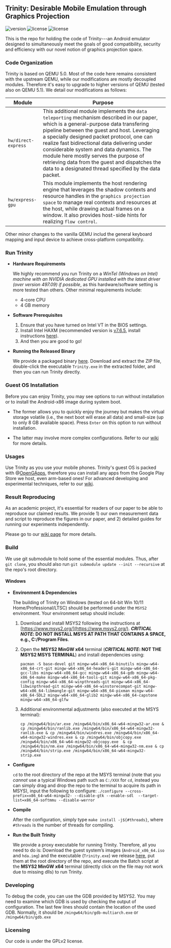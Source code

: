 ## Trinity: Desirable Mobile Emulation through Graphics Projection
![version](https://img.shields.io/badge/Version-Beta-yellow "Beta") ![license](https://img.shields.io/badge/GuestOS-Androidx86-green "Android") ![license](https://img.shields.io/badge/Licence-GPLv2-blue.svg "Apache")

This is the repo for holding the code of Trinity---an Android emulator designed to simultaneously meet the goals of good compatibility, security and efficiency with our novel notion of graphics projection space.

### Code Organization
Trinity is based on QEMU 5.0. Most of the code here remains consistent with the upstream QEMU, while our modifications are mostly decoupled modules. Therefore it's easy to upgrade to higher versions of QEMU (tested also on QEMU 5.1). We detail our modifications as follows:

|  Module  |  Purpose  |
|  ----  | ----  |
| `hw/direct-express` | This additional module implements the `data teleporting` mechanism described in our paper, which is a general-purpose data transfering pipeline between the guest and host. Leveraging a specially designed packet protocol, one can realize fast bidirectional data delivering under considerable system and data dynamics. The module here mostly serves the purpose of retrieving data from the guest and dispatches the data to a designated thread specified by the data packet. |
| `hw/express-gpu` | This module implements the host rendering engine that leverages the shadow contexts and resource handles in the `graphics projection space` to manage real contexts and resources at the host, while drawing actual frames on a window. It also provides host-side hints for realizing `flow control`. |

Other minor changes to the vanilla QEMU includ the general keyboard mapping and input device to achieve cross-platform compatibility.

### Run Trinity

* **Hardware Requirements**

    We highly recommend you run Trinity on a *WinTel (Windows on Intel) machine with an NVIDIA dedicated GPU installed with the latest driver (over version 497.09) if possible*, as this hardware/software setting is more tested than others. Other minimal requirements include:
    - 4-core CPU
    - 4 GB memory

* **Software Prerequisites**
  1. Ensure that you have turned on Intel VT in the BIOS settings.
  2. Install Intel HAXM (recommended version is [v7.6.5](https://github.com/intel/haxm/releases/tag/v7.6.5), install instructions [here](https://github.com/intel/haxm/wiki/Installation-Instructions-on-Windows)). 
  3. And then you are good to go!

* **Running the Released Binary**

    We provide a packaged binary [here](https://github.com/TrinityEmulator/TrinityEmulator/releases/download/Trinity-init-release/Trinity.zip). Download and extract the ZIP file, double-click the executable `Trinity.exe` in the extracted folder, and then you can run Trinity directly.
### Guest OS Installation

Before you can enjoy Trinity, you may see options to run without installation or to install the Android-x86 image during system boot. 
    
  - The former allows you to quickly enjoy the journey but makes the virtual storage volatile (i.e., the next boot will erase all data) and small-size (up to only 8 GB available space). Press `Enter` on this option to run without installation.
    
  - The latter may involve more complex configurations. Refer to our [wiki](https://github.com/TrinityEmulator/TrinityEmulator/wiki/Guest-OS-Installation-Guide) for more details.

### Usages
Use Trinity as you use your mobile phones. Trinity's guest OS is packed with @[OpenGApps](https://github.com/opengapps/opengapps), therefore you can install any apps from the Google Play Store we host, even arm-based ones! For advanced developing and experimental techniques, refer to our [wiki](https://github.com/TrinityEmulator/TrinityEmulator/wiki/Advanced-Usages).

### Result Reproducing

As an academic project, it's essential for readers of our paper to be able to reproduce our claimed results. We provide 1) our own measurement data and script to reproduce the figures in our paper, and 2) detailed guides for running our experiments independently.

Please go to our [wiki page](https://github.com/TrinityEmulator/TrinityEmulator/wiki#reproducing-results) for more details.

### Build

We use git submodule to hold some of the essential modules. Thus, after `git clone`, you should also run `git submodule update --init --recursive` at the repo's root directory.

#### Windows
* **Environment & Dependencies**

    The building of Trinity on Windows (tested on 64-bit Win 10/11 Home/Professional/LTSC) should be performed under the `MSYS2` environment. Your environment setup should include:

   1. Download and install MSYS2 following the instructions at [https://www.msys2.org/](https://www.msys2.org/). ***CRITICAL NOTE*: DO NOT INSTALL MSYS AT PATH THAT CONTAINS A SPACE, e.g., C:/Program Files**.
   2. Open the **MSYS2 MinGW x64** terminal (***CRITICAL NOTE*: NOT THE MSYS2 MSYS TERMINAL**) and install dependencies using:
   
      ``pacman -S base-devel git mingw-w64-x86_64-binutils mingw-w64-x86_64-crt-git mingw-w64-x86_64-headers-git mingw-w64-x86_64-gcc-libs mingw-w64-x86_64-gcc mingw-w64-x86_64-gdb mingw-w64-x86_64-make mingw-w64-x86_64-tools-git mingw-w64-x86_64-pkg-config mingw-w64-x86_64-winpthreads-git mingw-w64-x86_64-libwinpthread-git mingw-w64-x86_64-winstorecompat-git mingw-w64-x86_64-libmangle-git mingw-w64-x86_64-pixman mingw-w64-x86_64-SDL2 mingw-w64-x86_64-glib2 mingw-w64-x86_64-capstone mingw-w64-x86_64-glfw``
   3. Additional environmental adjustments (also executed at the MSYS terminal):
   
      ``cp /mingw64/bin/ar.exe /mingw64/bin/x86_64-w64-mingw32-ar.exe & cp /mingw64/bin/ranlib.exe /mingw64/bin/x86_64-w64-mingw32-ranlib.exe & cp /mingw64/bin/windres.exe /mingw64/bin/x86_64-w64-mingw32-windres.exe & cp /mingw64/bin/objcopy.exe /mingw64/bin/x86_64-w64-mingw32-objcopy.exe  & cp /mingw64/bin/nm.exe /mingw64/bin/x86_64-w64-mingw32-nm.exe & cp /mingw64/bin/strip.exe /mingw64/bin/x86_64-w64-mingw32-strip.exe``
* **Configure**

    `cd` to the root directory of the repo at the MSYS terminal (note that you *cannot* use a typical Windows path such as `C:/XXX` for `cd`, instead you can simply drag and drop the repo to the terminal to acquire its path in MSYS), input the following to configure:
    `./configure --cross-prefix=x86_64-w64-mingw32- --disable-gtk --enable-sdl  --target-list=x86_64-softmmu --disable-werror`
* **Compile**

    After the configuration, simply type `make install -j${#threads}`, where `#threads` is the number of threads for compiling.

* **Run the Built Trinity**

    We provide a proxy executable for running Trinity. Therefore, all you need to do is: 
    Download the guest system’s images (`Android_x86_64.iso` and `hda.img`) and the executable (`Trinity.exe`) we release [here](https://github.com/TrinityEmulator/TrinityEmulator/releases/tag/Trinity-init-release), put them at the root directory of the repo, and execute the Batch script at the **MSYS2 MinGW x64** terminal (directly click on the file may not work due to missing dlls) to run Trinity.

### Developing
To debug the code, you can use the GDB provided by MSYS2. You may need to examine which GDB is used by checking the output of configuration. The last few lines should contain the location of the used GDB. Normally, it should be `/mingw64/bin/gdb-multiarch.exe` or `/mingw64/bin/gdb.exe`
### Licensing 
Our code is under the GPLv2 license.
